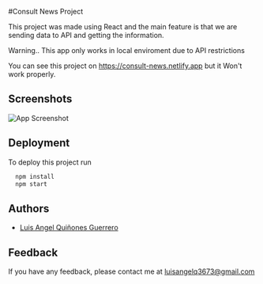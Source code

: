 #Consult News Project

This project was made using React and the main feature is that we are sending data to API and getting the information.

Warning.. This app only works in local enviroment due to API restrictions

You can see this project on https://consult-news.netlify.app but it Won't work properly.

## Screenshots

![App Screenshot](https://d33wubrfki0l68.cloudfront.net/615804c212fa2e0008dc1629/screenshot_2021-10-02-07-07-08-0000.png)


## Deployment

To deploy this project run

```bash
  npm install
  npm start
```

  
## Authors

- [Luis Angel Quiñones Guerrero](https://github.com/luisangelq)

  
## Feedback

If you have any feedback, please contact me at luisangelq3673@gmail.com
